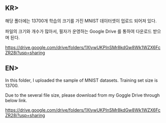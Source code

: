 ## KR>

해당 폴더에는 13700개 학습의 크기를 가진 MNIST 데이터셋이 업로드 되어져 있다.

파일의 크기와 개수가 많아서, 필자가 운영하는 Google Drive 를 통하여 다운로드 받으며 된다.

https://drive.google.com/drive/folders/1XlywUKPInSMr8kdGw8Wk1WZX6FcZR28i?usp=sharing


## EN> 

In this folder, I uploaded the sample of MNIST datasets. Training set size is 13700.

Due to the several file size, please download from my Goggle Drive through below link.

https://drive.google.com/drive/folders/1XlywUKPInSMr8kdGw8Wk1WZX6FcZR28i?usp=sharing


